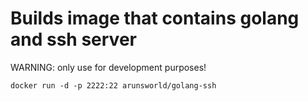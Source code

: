 # Builds image that contains golang and ssh server

WARNING: only use for development purposes!

`docker run -d -p 2222:22 arunsworld/golang-ssh`
